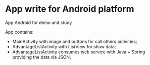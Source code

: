# App write for Android platform
App Android for demo and study

App contains:

- MainActivity with image and buttons for call others activities;
- AdvantageListActivity with ListView for show data;
- AdvantageListActivity consumes web service with Java + Spring providing the data via JSON;


